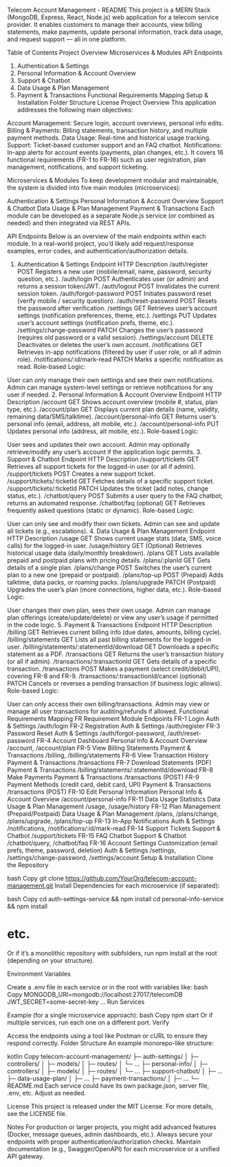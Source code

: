 Telecom Account Management - README
This project is a MERN Stack (MongoDB, Express, React, Node.js) web application for a telecom service provider. It enables customers to manage their accounts, view billing statements, make payments, update personal information, track data usage, and request support — all in one platform.

Table of Contents
Project Overview
Microservices & Modules
API Endpoints
1. Authentication & Settings
2. Personal Information & Account Overview
3. Support & Chatbot
4. Data Usage & Plan Management
5. Payment & Transactions
Functional Requirements Mapping
Setup & Installation
Folder Structure
License
Project Overview
This application addresses the following main objectives:

Account Management: Secure login, account overviews, personal info edits.
Billing & Payments: Billing statements, transaction history, and multiple payment methods.
Data Usage: Real-time and historical usage tracking.
Support: Ticket-based customer support and an FAQ chatbot.
Notifications: In-app alerts for account events (payments, plan changes, etc.).
It covers 16 functional requirements (FR-1 to FR-16) such as user registration, plan management, notifications, and support ticketing.

Microservices & Modules
To keep development modular and maintainable, the system is divided into five main modules (microservices):

Authentication & Settings
Personal Information & Account Overview
Support & Chatbot
Data Usage & Plan Management
Payment & Transactions
Each module can be developed as a separate Node.js service (or combined as needed) and then integrated via REST APIs.

API Endpoints
Below is an overview of the main endpoints within each module. In a real-world project, you’d likely add request/response examples, error codes, and authentication/authorization details.

1. Authentication & Settings
Endpoint	HTTP	Description
/auth/register	POST	Registers a new user (mobile/email, name, password, security question, etc.).
/auth/login	POST	Authenticates user (or admin) and returns a session token/JWT.
/auth/logout	POST	Invalidates the current session token.
/auth/forgot-password	POST	Initiates password reset (verify mobile / security question).
/auth/reset-password	POST	Resets the password after verification.
/settings	GET	Retrieves user’s account settings (notification preferences, theme, etc.).
/settings	PUT	Updates user’s account settings (notification prefs, theme, etc.).
/settings/change-password	PATCH	Changes the user’s password (requires old password or a valid session).
/settings/account	DELETE	Deactivates or deletes the user’s own account.
/notifications	GET	Retrieves in-app notifications (filtered by user if user role, or all if admin role).
/notifications/:id/mark-read	PATCH	Marks a specific notification as read.
Role-based Logic:

User can only manage their own settings and see their own notifications.
Admin can manage system-level settings or retrieve notifications for any user if needed.
2. Personal Information & Account Overview
Endpoint	HTTP	Description
/account	GET	Shows account overview (mobile #, status, plan type, etc.).
/account/plan	GET	Displays current plan details (name, validity, remaining data/SMS/talktime).
/account/personal-info	GET	Returns user’s personal info (email, address, alt mobile, etc.).
/account/personal-info	PUT	Updates personal info (address, alt mobile, etc.).
Role-based Logic:

User sees and updates their own account.
Admin may optionally retrieve/modify any user’s account if the application logic permits.
3. Support & Chatbot
Endpoint	HTTP	Description
/support/tickets	GET	Retrieves all support tickets for the logged-in user (or all if admin).
/support/tickets	POST	Creates a new support ticket.
/support/tickets/:ticketId	GET	Fetches details of a specific support ticket.
/support/tickets/:ticketId	PATCH	Updates the ticket (add notes, change status, etc.).
/chatbot/query	POST	Submits a user query to the FAQ chatbot; returns an automated response.
/chatbot/faq (optional)	GET	Retrieves frequently asked questions (static or dynamic).
Role-based Logic:

User can only see and modify their own tickets.
Admin can see and update all tickets (e.g., escalations).
4. Data Usage & Plan Management
Endpoint	HTTP	Description
/usage	GET	Shows current usage stats (data, SMS, voice calls) for the logged-in user.
/usage/history	GET	(Optional) Retrieves historical usage data (daily/monthly breakdown).
/plans	GET	Lists available prepaid and postpaid plans with pricing details.
/plans/:planId	GET	Gets details of a single plan.
/plans/change	POST	Switches the user’s current plan to a new one (prepaid or postpaid).
/plans/top-up	POST	(Prepaid) Adds talktime, data packs, or roaming packs.
/plans/upgrade	PATCH	(Postpaid) Upgrades the user’s plan (more connections, higher data, etc.).
Role-based Logic:

User changes their own plan, sees their own usage.
Admin can manage plan offerings (create/update/delete) or view any user’s usage if permitted in the code logic.
5. Payment & Transactions
Endpoint	HTTP	Description
/billing	GET	Retrieves current billing info (due dates, amounts, billing cycle).
/billing/statements	GET	Lists all past billing statements for the logged-in user.
/billing/statements/:statementId/download	GET	Downloads a specific statement as a PDF.
/transactions	GET	Returns the user’s transaction history (or all if admin).
/transactions/:transactionId	GET	Gets details of a specific transaction.
/transactions	POST	Makes a payment (select credit/debit/UPI), covering FR-8 and FR-9.
/transactions/:transactionId/cancel (optional)	PATCH	Cancels or reverses a pending transaction (if business logic allows).
Role-based Logic:

User can only access their own billing/transactions.
Admin may view or manage all user transactions for auditing/refunds if allowed.
Functional Requirements Mapping
FR	Requirement	Module	Endpoints
FR-1	Login	Auth & Settings	/auth/login
FR-2	Registration	Auth & Settings	/auth/register
FR-3	Password Reset	Auth & Settings	/auth/forgot-password, /auth/reset-password
FR-4	Account Dashboard	Personal Info & Account Overview	/account, /account/plan
FR-5	View Billing Statements	Payment & Transactions	/billing, /billing/statements
FR-6	View Transaction History	Payment & Transactions	/transactions
FR-7	Download Statements (PDF)	Payment & Transactions	/billing/statements/:statementId/download
FR-8	Make Payments	Payment & Transactions	/transactions (POST)
FR-9	Payment Methods (credit card, debit card, UPI)	Payment & Transactions	/transactions (POST)
FR-10	Edit Personal Information	Personal Info & Account Overview	/account/personal-info
FR-11	Data Usage Statistics	Data Usage & Plan Management	/usage, /usage/history
FR-12	Plan Management (Prepaid/Postpaid)	Data Usage & Plan Management	/plans, /plans/change, /plans/upgrade, /plans/top-up
FR-13	In-App Notifications	Auth & Settings	/notifications, /notifications/:id/mark-read
FR-14	Support Tickets	Support & Chatbot	/support/tickets
FR-15	FAQ Chatbot	Support & Chatbot	/chatbot/query, /chatbot/faq
FR-16	Account Settings Customization (email prefs, theme, password, deletion)	Auth & Settings	/settings, /settings/change-password, /settings/account
Setup & Installation
Clone the Repository

bash
Copy
git clone https://github.com/YourOrg/telecom-account-management.git
Install Dependencies for each microservice (if separated):

bash
Copy
cd auth-settings-service && npm install
cd personal-info-service && npm install
# etc.
Or if it’s a monolithic repository with subfolders, run npm install at the root (depending on your structure).

Environment Variables

Create a .env file in each service or in the root with variables like:
bash
Copy
MONGODB_URI=mongodb://localhost:27017/telecomDB
JWT_SECRET=some-secret-key
...
Run Services

Example (for a single microservice approach):
bash
Copy
npm start
Or if multiple services, run each one on a different port.
Verify

Access the endpoints using a tool like Postman or cURL to ensure they respond correctly.
Folder Structure
An example monorepo-like structure:

kotlin
Copy
telecom-account-management/
  ├─ auth-settings/
  │   ├─ controllers/
  │   ├─ models/
  │   ├─ routes/
  │   └─ ...
  ├─ personal-info/
  │   ├─ controllers/
  │   ├─ models/
  │   ├─ routes/
  │   └─ ...
  ├─ support-chatbot/
  │   ├─ ...
  ├─ data-usage-plan/
  │   ├─ ...
  ├─ payment-transactions/
  │   ├─ ...
  └─ README.md
Each service could have its own package.json, server file, .env, etc. Adjust as needed.

License
This project is released under the MIT License. For more details, see the LICENSE file.

Notes
For production or larger projects, you might add advanced features (Docker, message queues, admin dashboards, etc.).
Always secure your endpoints with proper authentication/authorization checks.
Maintain documentation (e.g., Swagger/OpenAPI) for each microservice or a unified API gateway.

